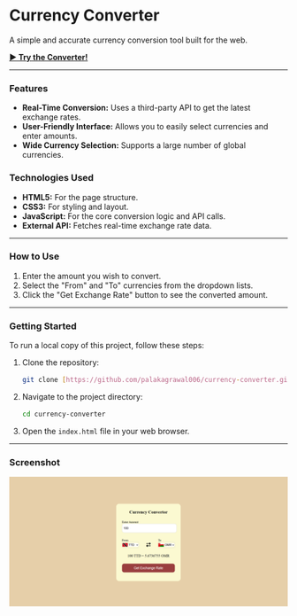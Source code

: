 # Currency Converter

A simple and accurate currency conversion tool built for the web.

**[▶️ Try the Converter!](https://palakagrawal006.github.io/currency-converter/)**

---

### Features

* **Real-Time Conversion:** Uses a third-party API to get the latest exchange rates.
* **User-Friendly Interface:** Allows you to easily select currencies and enter amounts.
* **Wide Currency Selection:** Supports a large number of global currencies.

### Technologies Used

* **HTML5:** For the page structure.
* **CSS3:** For styling and layout.
* **JavaScript:** For the core conversion logic and API calls.
* **External API:** Fetches real-time exchange rate data.

---

### How to Use

1.  Enter the amount you wish to convert.
2.  Select the "From" and "To" currencies from the dropdown lists.
3.  Click the "Get Exchange Rate" button to see the converted amount.

---

### Getting Started

To run a local copy of this project, follow these steps:

1.  Clone the repository:
    ```sh
    git clone [https://github.com/palakagrawal006/currency-converter.git](https://github.com/palakagrawal006/currency-converter.git)
    ```
2.  Navigate to the project directory:
    ```sh
    cd currency-converter
    ```
3.  Open the `index.html` file in your web browser.

---

### Screenshot

![Currency Converter Screenshot](images/image.png)

